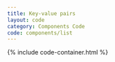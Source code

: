 ```yaml
---
title: Key-value pairs
layout: code
category: Components Code
code: components/list
---
```


{% include code-container.html %}

